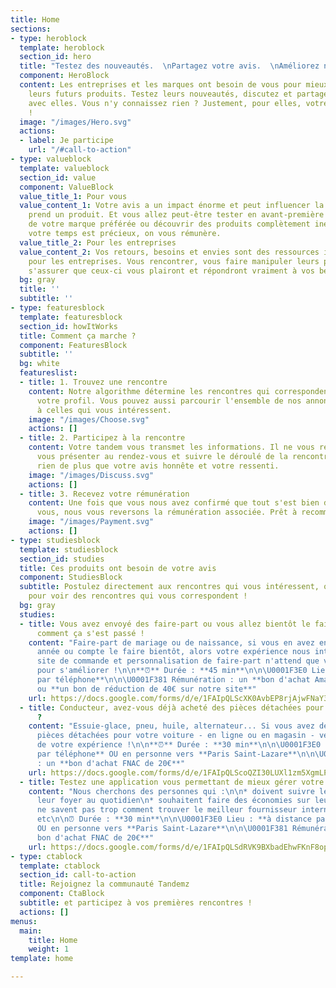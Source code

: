 ```yaml
---
title: Home
sections:
- type: heroblock
  template: heroblock
  section_id: hero
  title: "Testez des nouveautés.  \nPartagez votre avis.  \nAméliorez notre futur."
  component: HeroBlock
  content: Les entreprises et les marques ont besoin de vous pour mieux construire
    leurs futurs produits. Testez leurs nouveautés, discutez et partagez votre avis
    avec elles. Vous n'y connaissez rien ? Justement, pour elles, votre avis est précieux
    !
  image: "/images/Hero.svg"
  actions:
  - label: Je participe
    url: "/#call-to-action"
- type: valueblock
  template: valueblock
  section_id: value
  component: ValueBlock
  value_title_1: Pour vous
  value_content_1: Votre avis a un impact énorme et peut influencer la direction que
    prend un produit. Et vous allez peut-être tester en avant-première LA nouveauté
    de votre marque préférée ou découvrir des produits complètement inédits ! Et comme
    votre temps est précieux, on vous rémunère.
  value_title_2: Pour les entreprises
  value_content_2: Vos retours, besoins et envies sont des ressources inestimables
    pour les entreprises. Vous rencontrer, vous faire manipuler leurs produits, c'est
    s'assurer que ceux-ci vous plairont et répondront vraiment à vos besoins.
  bg: gray
  title: ''
  subtitle: ''
- type: featuresblock
  template: featuresblock
  section_id: howItWorks
  title: Comment ça marche ?
  component: FeaturesBlock
  subtitle: ''
  bg: white
  featureslist:
  - title: 1. Trouvez une rencontre
    content: Notre algorithme détermine les rencontres qui correspondent le plus à
      votre profil. Vous pouvez aussi parcourir l'ensemble de nos annonces et postuler
      à celles qui vous intéressent.
    image: "/images/Choose.svg"
    actions: []
  - title: 2. Participez à la rencontre
    content: Votre tandem vous transmet les informations. Il ne vous reste plus qu'à
      vous présenter au rendez-vous et suivre le déroulé de la rencontre. On ne recherche
      rien de plus que votre avis honnête et votre ressenti.
    image: "/images/Discuss.svg"
    actions: []
  - title: 3. Recevez votre rémunération
    content: Une fois que vous nous avez confirmé que tout s'est bien déroulé pour
      vous, nous vous reversons la rémunération associée. Prêt à recommencer?
    image: "/images/Payment.svg"
    actions: []
- type: studiesblock
  template: studiesblock
  section_id: studies
  title: Ces produits ont besoin de votre avis
  component: StudiesBlock
  subtitle: Postulez directement aux rencontres qui vous intéressent, ou inscrivez-vous
    pour voir des rencontres qui vous correspondent !
  bg: gray
  studies:
  - title: Vous avez envoyé des faire-part ou vous allez bientôt le faire ? Racontez-nous
      comment ça s'est passé !
    content: "Faire-part de mariage ou de naissance, si vous en avez envoyé cette
      année ou compte le faire bientôt, alors votre expérience nous intéresse. Notre
      site de commande et personnalisation de faire-part n'attend que vos retours
      pour s'améliorer !\n\n**⏰** Durée : **45 min**\n\n\U0001F3E0 Lieu : **à distance
      par téléphone**\n\n\U0001F381 Rémunération : un **bon d'achat Amazon de 30€**
      ou **un bon de réduction de 40€ sur notre site**"
    url: https://docs.google.com/forms/d/e/1FAIpQLScXK0AvbEP8rjAjwFNaY3IdE5m5rIQeOldDPqaSr4vXyOnBmw/viewform
  - title: Conducteur, avez-vous déjà acheté des pièces détachées pour votre voiture
      ?
    content: "Essuie-glace, pneu, huile, alternateur... Si vous avez déjà acheté des
      pièces détachées pour votre voiture - en ligne ou en magasin - venez nous parler
      de votre expérience !\n\n**⏰** Durée : **30 min**\n\n\U0001F3E0 Lieu : **à distance
      par téléphone** OU en personne vers **Paris Saint-Lazare**\n\n\U0001F381 Rémunération
      : un **bon d'achat FNAC de 20€**"
    url: https://docs.google.com/forms/d/e/1FAIpQLScoQZI30LUXl1zm5XgmLPgajfLP_R-uushFQiFCBkGhPecsdQ/viewform
  - title: Testez une application vous permettant de mieux gérer votre budget
    content: "Nous cherchons des personnes qui :\n\n* doivent suivre le budget de
      leur foyer au quotidien\n* souhaitent faire des économies sur leurs dépenses\n*
      ne savent pas trop comment trouver le meilleur fournisseur internet / d'énergie
      etc\n\n⏰ Durée : **30 min**\n\n\U0001F3E0 Lieu : **à distance par téléphone**
      OU en personne vers **Paris Saint-Lazare**\n\n\U0001F381 Rémunération : **un
      bon d'achat FNAC de 20€**"
    url: https://docs.google.com/forms/d/e/1FAIpQLSdRVK9BXbadEhwFKnF8op8Qrdsd_e9Un3BSDbHa_Af_lgKAvQ/viewform
- type: ctablock
  template: ctablock
  section_id: call-to-action
  title: Rejoignez la communauté Tandemz
  component: CtaBlock
  subtitle: et participez à vos premières rencontres !
  actions: []
menus:
  main:
    title: Home
    weight: 1
template: home

---
```

